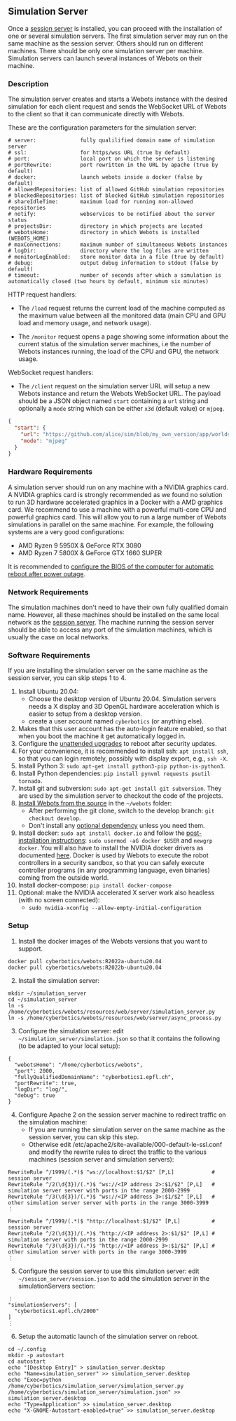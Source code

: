 ## Simulation Server

Once a [session server](session-server.md) is installed, you can proceed with the installation of one or several simulation servers.
The first simulation server may run on the same machine as the session server.
Others should run on different machines.
There should be only one simulation server per machine.
Simulation servers can launch several instances of Webots on their machine.

### Description

The simulation server creates and starts a Webots instance with the desired simulation for each client request and sends the WebSocket URL of Webots to the client so that it can communicate directly with Webots.

These are the configuration parameters for the simulation server:
```
# server:              fully qualilified domain name of simulation server
# ssl:                 for https/wss URL (true by default)
# port:                local port on which the server is listening
# portRewrite:         port rewritten in the URL by apache (true by default)
# docker:              launch webots inside a docker (false by default)
# allowedRepositories: list of allowed GitHub simulation repositories
# blockedRepositories: list of blocked GitHub simulation repositories
# shareIdleTime:       maximum load for running non-allowed repositories
# notify:              webservices to be notified about the server status
# projectsDir:         directory in which projects are located
# webotsHome:          directory in which Webots is installed (WEBOTS_HOME)
# maxConnections:      maximum number of simultaneous Webots instances
# logDir:              directory where the log files are written
# monitorLogEnabled:   store monitor data in a file (true by default)
# debug:               output debug information to stdout (false by default)
# timeout:             number of seconds after which a simulation is automatically closed (two hours by default, minimum six minutes)
```

HTTP request handlers:
* The `/load` request returns the current load of the machine computed as the maximum value between all the monitored data (main CPU and GPU load and memory usage, and network usage).

* The `/monitor` request opens a page showing some information about the current status of the simulation server machines, i.e the number of Webots instances running, the load of the CPU and GPU, the network usage.

WebSocket request handlers:
* The `/client` request on the simulation server URL will setup a new Webots instance and return the Webots WebSocket URL.
The payload should be a JSON object named `start` containing a `url` string and optionally a `mode` string which can be either `x3d` (default value) or `mjpeg`.
```json
{
  "start": {
    "url": "https://github.com/alice/sim/blob/my_own_version/app/worlds/my_world.wbt",
    "mode": "mjpeg"
  }
}
```

### Hardware Requirements

A simulation server should run on any machine with a NVIDIA graphics card.
A NVIDIA graphics card is strongly recommended as we found no solution to run 3D hardware accelerated graphics in a Docker with a AMD graphics card.
We recommend to use a machine with a powerful multi-core CPU and powerful graphics card.
This will allow you to run a large number of Webots simulations in parallel on the same machine.
For example, the following systems are a very good configurations:
- AMD Ryzen 9 5950X & GeForce RTX 3080
- AMD Ryzen 7 5800X & GeForce GTX 1660 SUPER

It is recommended to [configure the BIOS of the computer for automatic reboot after power outage](session-server.md#hardware-requirements).

### Network Requirements

The simulation machines don't need to have their own fully qualified domain name.
However, all these machines should be installed on the same local network as the [session server](session-server.md).
The machine running the session server should be able to access any port of the simulation machines, which is usually the case on local networks.

### Software Requirements

If you are installing the simulation server on the same machine as the session server, you can skip steps 1 to 4.

1. Install Ubuntu 20.04:
    - Choose the desktop version of Ubuntu 20.04. Simulation servers needs a X display and 3D OpenGL hardware acceleration which is easier to setup from a desktop version.
    - create a user account named `cyberbotics` (or anything else).
2. Makes that this user account has the auto-login feature enabled, so that when you boot the machine it get automatically logged in.
3. Configure the [unattended upgrades](https://www.linuxbabe.com/ubuntu/automatic-security-update-unattended-upgrades-ubuntu) to reboot after security updates.
4. For your convenience, it is recommended to install ssh: `apt install ssh`, so that you can login remotely, possibly with display export, e.g., `ssh -X`.
5. Install Python 3: `sudo apt-get install python3-pip python-is-python3`.
6. Install Python dependencies: `pip install pynvml requests psutil tornado`.
7. Install git and subversion: `sudo apt-get install git subversion`. They are used by the simulation server to checkout the code of the projects.
8. [Install Webots from the source](https://github.com/cyberbotics/webots/wiki/Linux-installation) in the `~/webots` folder:
    - After performing the git clone, switch to the develop branch: `git checkout develop`.
    - Don't install any [optional dependency](https://github.com/cyberbotics/webots/wiki/Linux-Optional-Dependencies) unless you need them.
9. Install docker: `sudo apt install docker.io` and follow the [post-installation instructions](https://docs.docker.com/engine/install/linux-postinstall/): `sudo usermod -aG docker $USER` and `newgrp docker`. You will also have to install the NVIDIA docker drivers as documented [here](https://docs.nvidia.com/datacenter/cloud-native/container-toolkit/install-guide.html). Docker is used by Webots to execute the robot controllers in a security sandbox, so that you can safely execute controller programs (in any programming language, even binaries) coming from the outside world.
10. Install docker-compose: `pip install docker-compose`
11. Optional: make the NVIDIA accelerated X server work also headless (with no screen connected):
    - `sudo nvidia-xconfig --allow-empty-initial-configuration`

### Setup

1. Install the docker images of the Webots versions that you want to support.
```
docker pull cyberbotics/webots:R2022a-ubuntu20.04
docker pull cyberbotics/webots:R2022b-ubuntu20.04
```
2. Install the simulation server:
```
mkdir ~/simulation_server
cd ~/simulation_server
ln -s /home/cyberbotics/webots/resources/web/server/simulation_server.py
ln -s /home/cyberbotics/webots/resources/web/server/async_process.py
```
3. Configure the simulation server: edit `~/simulation_server/simulation.json` so that it contains the following (to be adapted to your local setup):
```
{
  "webotsHome": "/home/cyberbotics/webots",
  "port": 2000,
  "fullyQualifiedDomainName": "cyberbotics1.epfl.ch",
  "portRewrite": true,
  "logDir": "log/",
  "debug": true
}
```
4. Configure Apache 2 on the session server machine to redirect traffic on the simulation machine:
    - If you are running the simulation server on the same machine as the session server, you can skip this step.
    - Otherwise edit /etc/apache2/site-available/000-default-le-ssl.conf and modify the rewrite rules to direct the traffic to the various machines (session server and simulation servers):
```
RewriteRule ^/1999/(.*)$ "ws://localhost:$1/$2" [P,L]            # session server
RewriteRule ^/2(\d{3})/(.*)$ "ws://<IP address 2>:$1/$2" [P,L]   # simulation server server with ports in the range 2000-2999
RewriteRule ^/3(\d{3})/(.*)$ "ws://<IP address 3>:$1/$2" [P,L]   # other simulation server server with ports in the range 3000-3999
⋮

RewriteRule ^/1999/(.*)$ "http://localhost:$1/$2" [P,L]          # session server
RewriteRule ^/2(\d{3})/(.*)$ "http://<IP address 2>:$1/$2" [P,L] # simulation server with ports in the range 2000-2999
RewriteRule ^/3(\d{3})/(.*)$ "http://<IP address 3>:$1/$2" [P,L] # other simulation server with ports in the range 3000-3999
⋮
```

5. Configure the session server to use this simulation server: edit `~/session_server/session.json` to add the simulation server in the simulationServers section:
```
⋮
"simulationServers": [
  "cyberbotics1.epfl.ch/2000"
]
⋮
```

6. Setup the automatic launch of the simulation server on reboot.
```
cd ~/.config
mkdir -p autostart
cd autostart
echo "[Desktop Entry]" > simulation_server.desktop
echo "Name=simulation_server" >> simulation_server.desktop
echo "Exec=python /home/cyberbotics/simulation_server/simulation_server.py /home/cyberbotics/simulation_server/simulation.json" >> simulation_server.desktop
echo "Type=Application" >> simulation_server.desktop
echo "X-GNOME-Autostart-enabled=true" >> simulation_server.desktop
```
